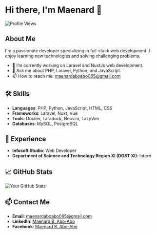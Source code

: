 # Hi there, I'm Maenard 👋

![Profile Views](https://komarev.com/ghpvc/?username=maenard&color=blueviolet)

## About Me
I'm a passionate developer specializing in full-stack web development. I enjoy learning new technologies and solving challenging problems.

- 🌱 I’m currently working on Laravel and NuxtJs web development.
- 💬 Ask me about PHP, Laravel, Python, and JavaScript.
- 📫 How to reach me: [maenardaboabo065@gmail.com](mailto:maenardaboabo065@gmail.com)

## 🛠️ Skills
- **Languages**: PHP, Python, JavaScript, HTML, CSS
- **Frameworks**: Laravel, Nuxt, Vue
- **Tools**: Docker, Laradock, Neovim, LazyVim
- **Databases**: MySQL, PostgreSQL

## 💼 Experience
- **Infosoft Studio**: Web Developer
- **Department of Science and Technology Region XI (DOST XI)**: Intern

## 📈 GitHub Stats
![Your GitHub Stats](https://github-readme-stats.vercel.app/api?username=maenard&show_icons=true&theme=radical)

## 📫 Contact Me
- **Email**: [maenardaboabo065@gmail.com](mailto:maenardaboabo065@gmail.com)
- **LinkedIn**: [Maenard B. Abo-Abo](https://linkedin.com/in/maenardaboabo)
- **Facebook**: [Maenard B. Abo-Abo](https://facebook.com/maenard.aboabo)
